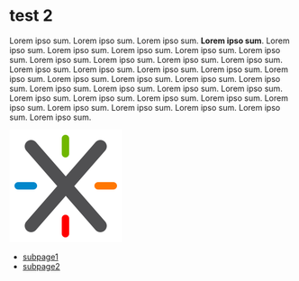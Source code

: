 # test 2

Lorem ipso sum. Lorem ipso sum. Lorem ipso sum. **Lorem ipso sum**. Lorem ipso sum. Lorem ipso sum. Lorem ipso sum. Lorem ipso sum. Lorem ipso sum. Lorem ipso sum. Lorem ipso sum. Lorem ipso sum. Lorem ipso sum. Lorem ipso sum. Lorem ipso sum. Lorem ipso sum. Lorem ipso sum. Lorem ipso sum. Lorem ipso sum. Lorem ipso sum. Lorem ipso sum. Lorem ipso sum. Lorem ipso sum. Lorem ipso sum. Lorem ipso sum. Lorem ipso sum. Lorem ipso sum. Lorem ipso sum. Lorem ipso sum. Lorem ipso sum. Lorem ipso sum. Lorem ipso sum. Lorem ipso sum. Lorem ipso sum. Lorem ipso sum. Lorem ipso sum.

<img src="logo-x.png" /> 
 
* [subpage1](subpage1.md)
* [subpage2](subpage2.md)
